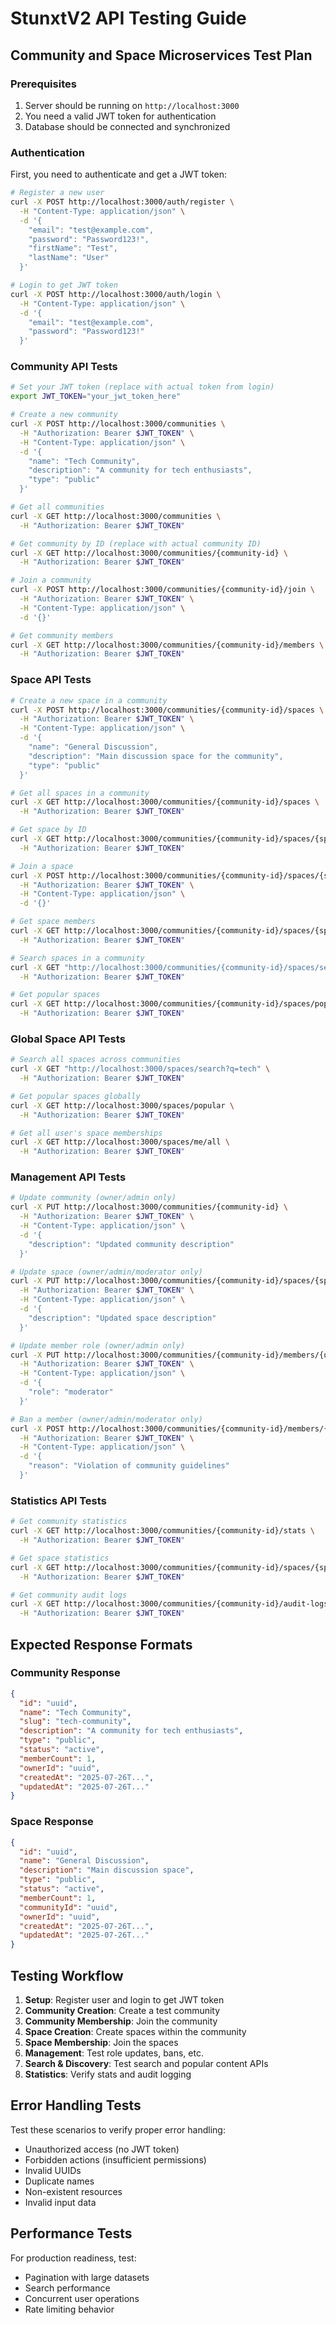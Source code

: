 # StunxtV2 API Testing Guide

## Community and Space Microservices Test Plan

### Prerequisites
1. Server should be running on `http://localhost:3000`
2. You need a valid JWT token for authentication
3. Database should be connected and synchronized

### Authentication
First, you need to authenticate and get a JWT token:

```bash
# Register a new user
curl -X POST http://localhost:3000/auth/register \
  -H "Content-Type: application/json" \
  -d '{
    "email": "test@example.com",
    "password": "Password123!",
    "firstName": "Test",
    "lastName": "User"
  }'

# Login to get JWT token
curl -X POST http://localhost:3000/auth/login \
  -H "Content-Type: application/json" \
  -d '{
    "email": "test@example.com",
    "password": "Password123!"
  }'
```

### Community API Tests

```bash
# Set your JWT token (replace with actual token from login)
export JWT_TOKEN="your_jwt_token_here"

# Create a new community
curl -X POST http://localhost:3000/communities \
  -H "Authorization: Bearer $JWT_TOKEN" \
  -H "Content-Type: application/json" \
  -d '{
    "name": "Tech Community",
    "description": "A community for tech enthusiasts",
    "type": "public"
  }'

# Get all communities
curl -X GET http://localhost:3000/communities \
  -H "Authorization: Bearer $JWT_TOKEN"

# Get community by ID (replace with actual community ID)
curl -X GET http://localhost:3000/communities/{community-id} \
  -H "Authorization: Bearer $JWT_TOKEN"

# Join a community
curl -X POST http://localhost:3000/communities/{community-id}/join \
  -H "Authorization: Bearer $JWT_TOKEN" \
  -H "Content-Type: application/json" \
  -d '{}'

# Get community members
curl -X GET http://localhost:3000/communities/{community-id}/members \
  -H "Authorization: Bearer $JWT_TOKEN"
```

### Space API Tests

```bash
# Create a new space in a community
curl -X POST http://localhost:3000/communities/{community-id}/spaces \
  -H "Authorization: Bearer $JWT_TOKEN" \
  -H "Content-Type: application/json" \
  -d '{
    "name": "General Discussion",
    "description": "Main discussion space for the community",
    "type": "public"
  }'

# Get all spaces in a community
curl -X GET http://localhost:3000/communities/{community-id}/spaces \
  -H "Authorization: Bearer $JWT_TOKEN"

# Get space by ID
curl -X GET http://localhost:3000/communities/{community-id}/spaces/{space-id} \
  -H "Authorization: Bearer $JWT_TOKEN"

# Join a space
curl -X POST http://localhost:3000/communities/{community-id}/spaces/{space-id}/join \
  -H "Authorization: Bearer $JWT_TOKEN" \
  -H "Content-Type: application/json" \
  -d '{}'

# Get space members
curl -X GET http://localhost:3000/communities/{community-id}/spaces/{space-id}/members \
  -H "Authorization: Bearer $JWT_TOKEN"

# Search spaces in a community
curl -X GET "http://localhost:3000/communities/{community-id}/spaces/search?q=discussion" \
  -H "Authorization: Bearer $JWT_TOKEN"

# Get popular spaces
curl -X GET http://localhost:3000/communities/{community-id}/spaces/popular \
  -H "Authorization: Bearer $JWT_TOKEN"
```

### Global Space API Tests

```bash
# Search all spaces across communities
curl -X GET "http://localhost:3000/spaces/search?q=tech" \
  -H "Authorization: Bearer $JWT_TOKEN"

# Get popular spaces globally
curl -X GET http://localhost:3000/spaces/popular \
  -H "Authorization: Bearer $JWT_TOKEN"

# Get all user's space memberships
curl -X GET http://localhost:3000/spaces/me/all \
  -H "Authorization: Bearer $JWT_TOKEN"
```

### Management API Tests

```bash
# Update community (owner/admin only)
curl -X PUT http://localhost:3000/communities/{community-id} \
  -H "Authorization: Bearer $JWT_TOKEN" \
  -H "Content-Type: application/json" \
  -d '{
    "description": "Updated community description"
  }'

# Update space (owner/admin/moderator only)
curl -X PUT http://localhost:3000/communities/{community-id}/spaces/{space-id} \
  -H "Authorization: Bearer $JWT_TOKEN" \
  -H "Content-Type: application/json" \
  -d '{
    "description": "Updated space description"
  }'

# Update member role (owner/admin only)
curl -X PUT http://localhost:3000/communities/{community-id}/members/{user-id}/role \
  -H "Authorization: Bearer $JWT_TOKEN" \
  -H "Content-Type: application/json" \
  -d '{
    "role": "moderator"
  }'

# Ban a member (owner/admin/moderator only)
curl -X POST http://localhost:3000/communities/{community-id}/members/{user-id}/ban \
  -H "Authorization: Bearer $JWT_TOKEN" \
  -H "Content-Type: application/json" \
  -d '{
    "reason": "Violation of community guidelines"
  }'
```

### Statistics API Tests

```bash
# Get community statistics
curl -X GET http://localhost:3000/communities/{community-id}/stats \
  -H "Authorization: Bearer $JWT_TOKEN"

# Get space statistics
curl -X GET http://localhost:3000/communities/{community-id}/spaces/{space-id}/stats \
  -H "Authorization: Bearer $JWT_TOKEN"

# Get community audit logs
curl -X GET http://localhost:3000/communities/{community-id}/audit-logs \
  -H "Authorization: Bearer $JWT_TOKEN"
```

## Expected Response Formats

### Community Response
```json
{
  "id": "uuid",
  "name": "Tech Community",
  "slug": "tech-community",
  "description": "A community for tech enthusiasts",
  "type": "public",
  "status": "active",
  "memberCount": 1,
  "ownerId": "uuid",
  "createdAt": "2025-07-26T...",
  "updatedAt": "2025-07-26T..."
}
```

### Space Response
```json
{
  "id": "uuid",
  "name": "General Discussion",
  "description": "Main discussion space",
  "type": "public",
  "status": "active",
  "memberCount": 1,
  "communityId": "uuid",
  "ownerId": "uuid",
  "createdAt": "2025-07-26T...",
  "updatedAt": "2025-07-26T..."
}
```

## Testing Workflow

1. **Setup**: Register user and login to get JWT token
2. **Community Creation**: Create a test community
3. **Community Membership**: Join the community  
4. **Space Creation**: Create spaces within the community
5. **Space Membership**: Join the spaces
6. **Management**: Test role updates, bans, etc.
7. **Search & Discovery**: Test search and popular content APIs
8. **Statistics**: Verify stats and audit logging

## Error Handling Tests

Test these scenarios to verify proper error handling:
- Unauthorized access (no JWT token)
- Forbidden actions (insufficient permissions)
- Invalid UUIDs
- Duplicate names
- Non-existent resources
- Invalid input data

## Performance Tests

For production readiness, test:
- Pagination with large datasets
- Search performance
- Concurrent user operations
- Rate limiting behavior
